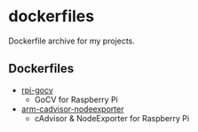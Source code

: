 # dockerfiles
Dockerfile archive for my projects.

## Dockerfiles
- [rpi-gocv](https://github.com/freckie/dockerfiles/tree/master/rpi-gocv)
    - GoCV for Raspberry Pi
- [arm-cadvisor-nodeexporter](https://github.com/freckie/dockerfiles/tree/master/arm-cadvisor-nodeexporter)
    - cAdvisor &amp; NodeExporter for Raspberry Pi